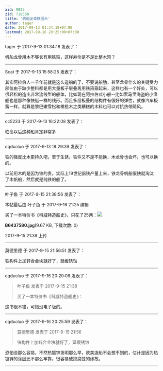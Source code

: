 ```yaml
---
aid: 9025
zid: 718558
title: '帆船龙骨铁固木'
author: tager
date: 2017-09-13 01:34:18+07:00
lastmod: 2017-09-16 20:25:00+07:00
---
```


tager 于 2017-9-13 01:34:18 发表了：

帆船龙骨用木不够长有用铁箍，这样寿命是不是比整木短？

---------

Scat 于 2017-9-13 15:58:25 发表了：

其实阿拉伯人一千年前就是这么造船的了，不要说船肋，甚至龙骨什么的关键受力部位由于缺少整料都是用大量板子层叠再用铁箍箍起来，这样也有一个好处，可以很轻松的造出非常流线型的船体，比如现在阿拉伯式小船--比如索马里海盗的小渔船也是那种像快艇一样的线形。而且多层板叠的结构件有很好的弹性，就像汽车板簧一样，就算是黎巴嫩雪松和橄榄木之类糟糕的木料也可以对抗热带飓风。

---------

cc5233 于 2017-9-13 16:22:08 发表了：

临高以后这种船肯定非常多

---------

cqduoluo 于 2017-9-13 18:29:39 发表了：

铁的强度比木更持久吧，至于生锈，铁件又不是不能换，木龙骨也会坏，也可以换的。

以前用木的是因为铁的贵，实际上19世纪钢铁产量上来，铁龙骨帆船很快就淘汰了木帆船，然后就是纯铁的船了。

---------

叶子鱼 于 2017-9-15 21:38:56 发表了：

本帖最后由 叶子鱼 于 2017-9-16 21:25 编辑 

买了一本特价书《科威特造船史》，只花了25两：![](https://cdn.jsdelivr.net/gh/lzjluzijie/beichao@main/img/213847pig0e1ya6d16i0d0.jpg)



**B6437580.jpg**(9.67 KB, 下载次数: 0)



2017-9-15 21:38 上传

---------

莫德里德 于 2017-9-15 21:56:51 发表了：

铁构件上加锌合金块就好了，延缓锈蚀

---------

cqduoluo 于 2017-9-16 20:20:06 发表了：

> 叶子鱼 发表于 2017-9-15 21:38
> 
> 买了一本特价书《科威特造船史》：



这书很不错，可惜没电子版的。

---------

cqduoluo 于 2017-9-16 20:25:59 发表了：

> 莫德里德 发表于 2017-9-15 21:56
> 
> 铁构件上加锌合金块就好了，延缓锈蚀



恐怕没那么容易，不然热镀锌发明那么早，欧美造船不会想不到的，估计是因为热镀锌的涂层还不那么牢靠，很容易破损腐蚀的缘故。

---------

